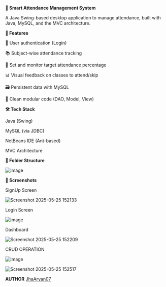 **📘 Smart Attendance Management System**

A Java Swing-based desktop application to manage attendance, built with Java, MySQL, and the MVC architecture.

**🚀 Features**

🔐 User authentication (Login)

📚 Subject-wise attendance tracking

🎯 Set and monitor target attendance percentage

📊 Visual feedback on classes to attend/skip

🗃️ Persistent data with MySQL

🧱 Clean modular code (DAO, Model, View)

**🛠 Tech Stack**

Java (Swing)

MySQL (via JDBC)

NetBeans IDE (Ant-based)

MVC Architecture


**📁 Folder Structure**

![image](https://github.com/user-attachments/assets/944e8be5-a085-48ee-92aa-2a6e2e209a1e)

**📸 Screenshots**

SignUp Screen

![Screenshot 2025-05-25 152133](https://github.com/user-attachments/assets/f31dae1c-be7f-40f8-9545-34fb724bb4d1)

Login Screen

![image](https://github.com/user-attachments/assets/d92cc0c1-70a3-4147-9052-9888b6e46504)

Dashboard 

![Screenshot 2025-05-25 152209](https://github.com/user-attachments/assets/b99c9181-29d0-4024-a152-857a2cf348d8)

CRUD OPERATION

![image](https://github.com/user-attachments/assets/ee650414-6088-484c-9b01-a972031f6cdd)

![Screenshot 2025-05-25 152517](https://github.com/user-attachments/assets/6a66b1df-07bd-48e6-aff2-6bf1168f1d1b)


**AUTHOR**
[JhaAryan07](https://github.com/JhaAryan07)







